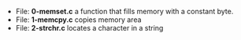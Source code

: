 * File: **0-memset.c** a function that fills memory with a constant byte.
* File: **1-memcpy.c** copies memory area
* File: **2-strchr.c** locates a character in a string
